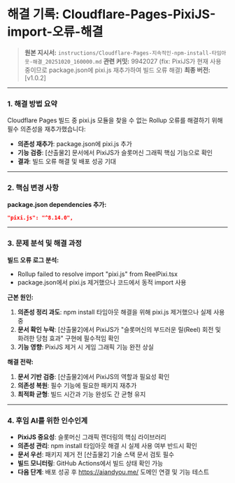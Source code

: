 # 해결 기록: Cloudflare-Pages-PixiJS-import-오류-해결

> **원본 지시서:** `instructions/Cloudflare-Pages-지속적인-npm-install-타임아웃-해결_20251020_160000.md`
> **관련 커밋:** 9942027 (fix: PixiJS가 현재 사용 중이므로 package.json에 pixi.js 재추가하여 빌드 오류 해결)
> **최종 버전:** [v1.0.2]

---

### 1. 해결 방법 요약

Cloudflare Pages 빌드 중 pixi.js 모듈을 찾을 수 없는 Rollup 오류를 해결하기 위해 필수 의존성을 재추가했습니다:

- **의존성 재추가**: package.json에 pixi.js 추가
- **기능 검증**: [산출물2] 문서에서 PixiJS가 슬롯머신 그래픽 핵심 기능으로 확인
- **결과**: 빌드 오류 해결 및 배포 성공 기대

---

### 2. 핵심 변경 사항

**package.json dependencies 추가:**
```json
"pixi.js": "^8.14.0",
```

---

### 3. 문제 분석 및 해결 과정

**빌드 오류 로그 분석:**
- Rollup failed to resolve import "pixi.js" from ReelPixi.tsx
- package.json에서 pixi.js 제거했으나 코드에서 동적 import 사용

**근본 원인:**
1. **의존성 정리 과도**: npm install 타임아웃 해결을 위해 pixi.js 제거했으나 실제 사용 중
2. **문서 확인 누락**: [산출물2]에서 PixiJS가 "슬롯머신의 부드러운 릴(Reel) 회전 및 화려한 당첨 효과" 구현에 필수적임 확인
3. **기능 영향**: PixiJS 제거 시 게임 그래픽 기능 완전 상실

**해결 전략:**
1. **문서 기반 검증**: [산출물2]에서 PixiJS의 역할과 필요성 확인
2. **의존성 복원**: 필수 기능에 필요한 패키지 재추가
3. **최적화 균형**: 빌드 시간과 기능 완성도 간 균형 유지

---

### 4. 후임 AI를 위한 인수인계

- **PixiJS 중요성**: 슬롯머신 그래픽 렌더링의 핵심 라이브러리
- **의존성 관리**: npm install 타임아웃 해결 시 실제 사용 여부 반드시 확인
- **문서 우선**: 패키지 제거 전 [산출물2] 기술 스택 문서 검토 필수
- **빌드 모니터링**: GitHub Actions에서 빌드 상태 확인 가능
- **다음 단계**: 배포 성공 후 https://aiandyou.me/ 도메인 연결 및 기능 테스트